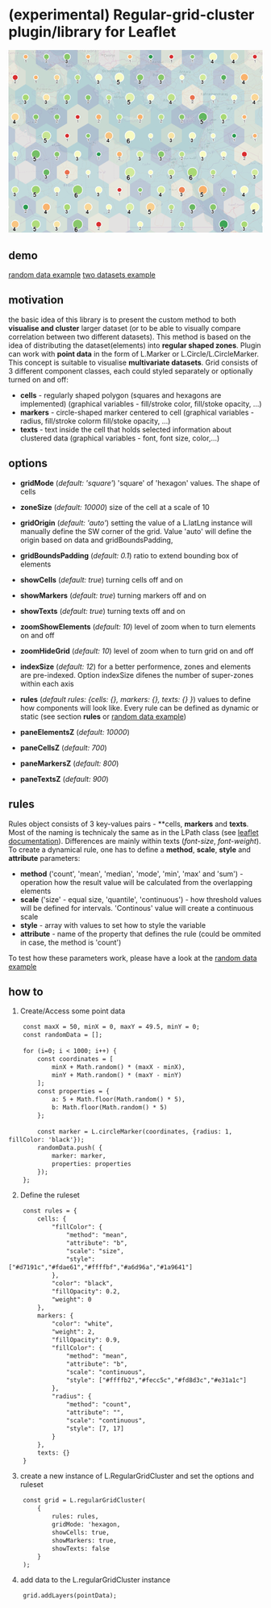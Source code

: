 # (experimental) Regular-grid-cluster plugin/library for Leaflet

![image](./img.png)

## demo
[random data example](https://adammertel.github.io/Leaflet.RegularGridCluster/demo/random_data )
[two datasets example](https://adammertel.github.io/Leaflet.RegularGridCluster/demo/two_datasets )


## motivation
the basic idea of this library is to present the custom method to both **visualise and cluster** larger dataset (or to be able to visually compare correlation between two different datasets). This method is based on the idea of distributing the dataset(elements) into **regular shaped zones**. Plugin can work with **point data** in the form of L.Marker or L.Circle/L.CircleMarker. This concept is suitable to visualise **multivariate datasets**. 
Grid consists of 3 different component classes, each could styled separately or optionally turned on and off:
- **cells** - regularly shaped polygon (squares and hexagons are implemented) (graphical variables - fill/stroke color, fill/stoke opacity, ...)
- **markers** - circle-shaped marker centered to cell (graphical variables - radius, fill/stroke colorm fill/stoke opacity, ...)
- **texts** - text inside the cell that holds selected information about clustered data (graphical variables - font, font size, color,...)


## options
 - **gridMode** (*default: 'square'*) 'square' of 'hexagon' values. The shape of cells
 - **zoneSize** (*default: 10000*) size of the cell at a scale of 10
 - **gridOrigin** (*default: 'auto'*) setting the value of a L.latLng instance will manually define the SW corner of the grid. Value 'auto' will define the origin based on data and gridBoundsPadding, 
 - **gridBoundsPadding** (*default: 0.1*) ratio to extend bounding box of elements 
 
 - **showCells** (*default: true*) turning cells off and on
 - **showMarkers** (*default: true*) turning markers off and on
 - **showTexts** (*default: true*) turning texts off and on
 
 
 - **zoomShowElements** (*default: 10*) level of zoom when to turn elements on and off
 - **zoomHideGrid** (*default: 10*) level of zoom when to turn grid on and off
 
 - **indexSize** (*default: 12*) for a better performence, zones and elements are pre-indexed. Option indexSize difenes the number of super-zones within each axis
 - **rules** (*default rules: {cells: {}, markers: {}, texts: {} }*) values to define how components will look like. Every rule can be defined as dynamic or static (see section **rules** or [random data example](https://adammertel.github.io/Leaflet.RegularGridCluster/demo/random_data ))

 - **paneElementsZ** (*default: 10000*) 
 - **paneCellsZ** (*default: 700*) 
 - **paneMarkersZ** (*default: 800*) 
 - **paneTextsZ** (*default: 900*) 


## rules
Rules object consists of 3 key-values pairs - **cells, **markers** and **texts**. Most of the naming is technicaly the same as in the LPath class (see [leaflet documentation](http://leafletjs.com/reference-1.0.3.html#path)). Differences are mainly within texts (*font-size*, *font-weight*). 
To create a dynamical rule, one has to define a **method**, **scale**, **style** and **attribute** parameters:
 - **method** ('count', 'mean', 'median', 'mode', 'min', 'max' and 'sum') - operation how the result value will be calculated from the overlapping elements
 - **scale** ('size' - equal size, 'quantile', 'continuous') - how threshold values will be defined for  intervals. 'Continous' value will create a continuous scale
 - **style** - array with values to set how to style the variable
 - **attribute** - name of the property that defines the rule (could be ommited in case, the method is 'count')

To test how these parameters work, please have a look at the [random data example](https://adammertel.github.io/Leaflet.RegularGridCluster/demo/random_data)


## how to
1. Create/Access some point data

```
    const maxX = 50, minX = 0, maxY = 49.5, minY = 0;
    const randomData = [];

    for (i=0; i < 1000; i++) {
        const coordinates = [
            minX + Math.random() * (maxX - minX),
            minY + Math.random() * (maxY - minY)
        ];
        const properties = {
            a: 5 + Math.floor(Math.random() * 5),
            b: Math.floor(Math.random() * 5)
        };

        const marker = L.circleMarker(coordinates, {radius: 1, fillColor: 'black'});
        randomData.push( {
            marker: marker, 
            properties: properties
        });
    };
```


2. Define the ruleset
```
    const rules = {
        cells: {
            "fillColor": {
                "method": "mean",
                "attribute": "b",
                "scale": "size",
                "style": ["#d7191c","#fdae61","#ffffbf","#a6d96a","#1a9641"]
            },
            "color": "black",
            "fillOpacity": 0.2,
            "weight": 0
        },
        markers: {
            "color": "white",
            "weight": 2,
            "fillOpacity": 0.9,
            "fillColor": {
                "method": "mean",
                "attribute": "b",
                "scale": "continuous",
                "style": ["#ffffb2","#fecc5c","#fd8d3c","#e31a1c"]
            },
            "radius": {
                "method": "count",
                "attribute": "",
                "scale": "continuous",
                "style": [7, 17]
            }
        },
        texts: {}
    }
```

3. create a new instance of L.RegularGridCluster and set the options and ruleset
```
    const grid = L.regularGridCluster(
        {
            rules: rules,
            gridMode: 'hexagon,
            showCells: true,
            showMarkers: true,
            showTexts: false
        }
    );
```

4. add data to the L.regularGridCluster instance
```
    grid.addLayers(pointData);
```



